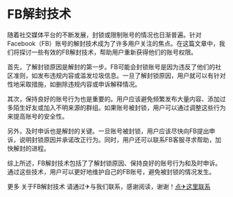 # FB解封技术

随着社交媒体平台的不断发展，封锁或限制账号的情况也日渐普遍。针对Facebook（FB）账号的解封技术成为了许多用户关注的焦点。在这篇文章中，我们将探讨一些有效的FB解封技术，帮助用户重新获得他们的账号权限。

首先，了解封锁原因是解封的第一步。FB可能会封锁账号是因为违反了他们的社区准则，如发布违规内容或滥发垃圾信息。一旦了解封锁原因，用户就可以有针对性地采取措施，如删除违规内容或申诉解释情况。

其次，保持良好的账号行为也是重要的。用户应该避免频繁发布大量内容、添加过多陌生好友或加入不明来源的群组。如果账号被封锁，用户可以通过调整这些行为来提高账号的安全性。

另外，及时申诉也是解封的关键。一旦账号被封锁，用户应该尽快向FB提出申诉，说明封锁原因并承诺改正行为。同时，用户还可以联系FB客服寻求帮助，加快解封的进程。

综上所述，FB解封技术包括了了解封锁原因、保持良好的账号行为和及时申诉。通过这些技术，用户可以更好地维护自己的FB账号，避免被封锁的情况发生。

更多 关于FB解封技术 请通过✈与我们联系，感谢阅读，谢谢！[点✈这里联系](https://ads.k02.cc)